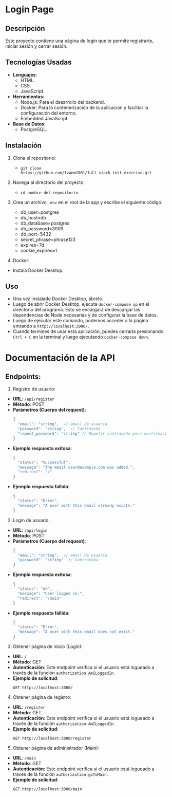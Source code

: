 # Login Page

## Descripción

Este proyecto contiene una página de login que te permite registrarte, iniciar sesión y cerrar sesión.

## Tecnologías Usadas
- **Lenguajes**:
  - HTML.
  - CSS.
  - JavaScript.
- **Herramientas**:
  - Node.js: Para el desarrollo del backend.
  - Docker: Para la contenerización de la aplicación y facilitar la configuración del entorno.
  - Embedded JavaScript.
- **Base de Datos**:
  - PostgreSQL.

## Instalación
1. Clona el repositorio:
    - `git clone https://github.com/Ivanm2001/full_stack_test_exercise.git`
     
2. Navega al directorio del proyecto:
   - `cd nombre-del-repositorio`

3. Crea un archivo `.env` en el root de la app y escribe el siguiente código: 

      - db_user=postgres
      - db_host=db
      - db_database=postgres
      - db_password=3009
      - db_port=5432
      - secret_phrase=phrase123
      - expires=7d
      - cookie_expires=1


4. Docker:
- Instala Docker Desktop.

## Uso
- Una vez instalado Docker Desktop, ábrelo.
- Luego de abrir Docker Desktop, ejecuta `docker-compose up` en el directorio del programa. Esto se encargará de descargar las dependencias de Node necesarias y de configurar la base de datos.
- Luego de ejecutar este comando, podemos acceder a la página entrando a `http://localhost:3000/`.
- Cuando termines de usar esta aplicación, puedes cerrarla presionando `Ctrl + C` en la terminal y luego ejecutando `docker-compose down`.

# Documentación de la API 

## Endpoints: 
1. Registro de usuario: 
 - **URL**: `/api/register`
 - **Método**: POST
 - **Parámetros (Cuerpo del request)**:
   ```javascript
   {
     "email": "string",  // email de usuario
     "password": "string",  // Contraseña
     "repeat_password": "string" // Repetir contraseña para confirmación
   }
   ```
 - **Ejemplo respuesta exitosa**:
   ```javascript
   {
     "status": "Successful",
     "message": "The email user@example.com was added.",
     "redirect": "/"
   }
   ```
 - **Ejemplo respuesta fallida**:
   ```javascript
   {
     "status": "Error",
     "message": "A user with this email already exists."
   }
   ```
   
2. Login de usuario: 
 - **URL**: `/api/login`
 - **Método**: POST
 - **Parámetros (Cuerpo del request)**:
   ```javascript
   {
     "email": "string",  // email de usuario
     "password": "string"  // Contraseña
   }
   ```
 - **Ejemplo respuesta exitosa**:
   ```javascript
   {
     "status": "ok",
     "message": "User logged in.",
     "redirect": "/main"
   }
   ```
 - **Ejemplo respuesta fallida**:
   ```javascript
   {
     "status": "Error",
     "message": "A user with this email does not exist."
   }
   ```
   
3. Obtener página de inicio (Login):
 - **URL**: `/`
 - **Método**: GET
 - **Autenticación**: Este endpoint verifica si el usuario está logueado a través de la función `authorization.AmILoggedIn`.
 - **Ejemplo de solicitud**: 
   ```
   GET http://localhost:3000/
   ```

4. Obtener página de registro:
 - **URL**: `/register`
 - **Método**: GET
 - **Autenticación**: Este endpoint verifica si el usuario está logueado a través de la función `authorization.AmILoggedIn`.
 - **Ejemplo de solicitud**: 
   ```
   GET http://localhost:3000/register
   ```

5. Obtener página de administrador (Main):
 - **URL**: `/main`
 - **Método**: GET
 - **Autenticación**: Este endpoint verifica si el usuario está logueado a través de la función `authorization.goToMain`.
 - **Ejemplo de solicitud**: 
   ```
   GET http://localhost:3000/main
   ```

    


